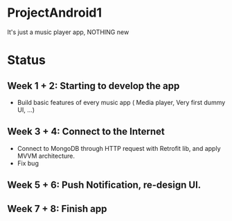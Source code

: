 # ProjectAndroid1
It's just a music player app, NOTHING new

# Status 
## Week 1 + 2: Starting to develop the app
- Build basic features of every music app ( Media player, Very first dummy UI, ...)
## Week 3 + 4: Connect to the Internet
- Connect to MongoDB through HTTP request with Retrofit lib, and apply MVVM architecture.
- Fix bug 
## Week 5 + 6: Push Notification, re-design UI.
## Week 7 + 8:  Finish app
  


